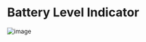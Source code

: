 # Battery Level Indicator

![image](https://user-images.githubusercontent.com/72864817/173788759-01277117-a6cd-4208-8c03-9021bc0a0240.png)